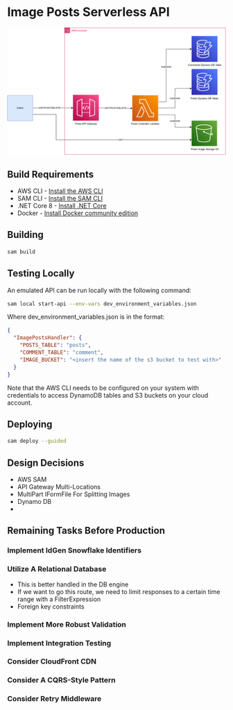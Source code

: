 # Image Posts Serverless API

![image posts design](./ImagePostsDesign.png)

## Build Requirements

* AWS CLI - [Install the AWS CLI](https://aws.amazon.com/cli/)
* SAM
  CLI - [Install the SAM CLI](https://docs.aws.amazon.com/serverless-application-model/latest/developerguide/serverless-sam-cli-install.html)
* .NET Core 8 - [Install .NET Core](https://www.microsoft.com/net/download)
* Docker - [Install Docker community edition](https://hub.docker.com/search/?type=edition&offering=community)

## Building

```bash
sam build
```  

## Testing Locally

An emulated API can be run locally with the following command:

```bash
sam local start-api --env-vars dev_environment_variables.json
```

Where dev_environment_variables.json is in the format:

```json
{
  "ImagePostsHandler": {
    "POSTS_TABLE": "posts",
    "COMMENT_TABLE": "comment",
    "IMAGE_BUCKET": "<insert the name of the s3 bucket to test with>"
  }
}
```

Note that the AWS CLI needs to be configured on your system with credentials to access DynamoDB tables and S3 buckets on
your cloud account.

## Deploying

```bash
sam deploy --guided
```

## Design Decisions

- AWS SAM
- API Gateway Multi-Locations
- MultiPart IFormFile For Splitting Images
- Dynamo DB
-

## Remaining Tasks Before Production

### Implement IdGen Snowflake Identifiers

### Utilize A Relational Database

- This is better handled in the DB engine
- If we want to go this route, we need to limit responses to a certain time range with a FilterExpression
- Foreign key constraints

### Implement More Robust Validation

### Implement Integration Testing

### Consider CloudFront CDN

### Consider A CQRS-Style Pattern

### Consider Retry Middleware

